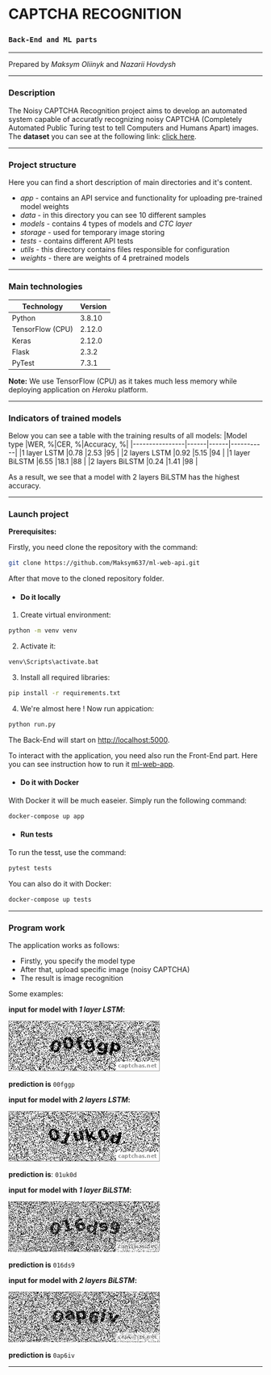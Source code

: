 # CAPTCHA RECOGNITION
### `Back-End and ML parts`
- - -
Prepared by _Maksym Oliinyk_ and _Nazarii Hovdysh_
- - -
### Description
The Noisy CAPTCHA Recognition project aims to develop an automated system capable of accuratly recognizing noisy CAPTCHA (Completely Automated Public Turing test to tell Computers and Humans Apart) images. The **dataset** you can see at the following link: [click here](https://www.kaggle.com/datasets/surenbobby/captchas-net).
- - -
### Project structure
Here you can find a short description of main directories and it's content.

- _app_ - contains an API service and functionality for uploading pre-trained model weights
- _data_ - in this directory you can see 10 different samples
- _models_ - contains 4 types of models and _CTC layer_
- _storage_ - used for temporary image storing
- _tests_ - contains different API tests
- _utils_ - this directory contains files responsible for configuration
- _weights_ - there are weights of 4 pretrained models
- - -
### Main technologies
|Technology      |Version|
|----------------|-------|
|Python          |3.8.10 |
|TensorFlow (CPU)|2.12.0 |
|Keras           |2.12.0 |
|Flask           |2.3.2  |
|PyTest          |7.3.1  |

**Note:** We use TensorFlow (CPU) as it takes much less memory while deploying application on _Heroku_ platform.
- - -
### Indicators of trained models
Below you can see a table with the training results of all models:
|Model type      |WER, %|CER, %|Accuracy, %|
|----------------|------|------|-----------|
|1 layer LSTM    |0.78  |2.53  |95         |
|2 layers LSTM   |0.92  |5.15  |94         |
|1 layer BiLSTM  |6.55  |18.1  |88         |
|2 layers BiLSTM |0.24  |1.41  |98         |

As a result, we see that a model with 2 layers BiLSTM has the highest accuracy.
- - -
### Launch project
**Prerequisites:**

Firstly, you need clone the repository with the command:
```sh
git clone https://github.com/Maksym637/ml-web-api.git
```
After that move to the cloned repository folder.
- #### Do it locally
1. Create virtual environment:
```sh
python -m venv venv
```
2. Activate it:
```sh
venv\Scripts\activate.bat
```
3. Install all required libraries:
```sh
pip install -r requirements.txt
```
4. We're almost here ! Now run appication:
```sh
python run.py
```
The Back-End will start on [http://localhost:5000](http://localhost:5000). 

To interact with the application, you need also run the Front-End part. Here you can see instruction how to run it [ml-web-app](https://github.com/EyR1oN/ml-web-app).
- #### Do it with Docker
With Docker it will be much easeier. Simply run the following command:
```sh
docker-compose up app
```
- #### Run tests
To run the tesst, use the command:
```sh
pytest tests
```
You can also do it with Docker:
```sh
docker-compose up tests
```
- - -
### Program work
The application works as follows:

- Firstly, you specify the model type
- After that, upload specific image (noisy CAPTCHA)
- The result is image recognition

Some examples:

**input for model with _1 layer LSTM_:**

![](./data/captcha-1.png)

**prediction is** `00fggp`

**input for model with _2 layers LSTM_:**

![](./data/captcha-3.png)

**prediction is**: `01uk0d`

**input for model with _1 layer BiLSTM_:**

![](./data/captcha-7.png)

**prediction is** `016ds9`

**input for model with _2 layers BiLSTM_:**

![](./data/captcha-10.png)

**prediction is** `0ap6iv`
- - -